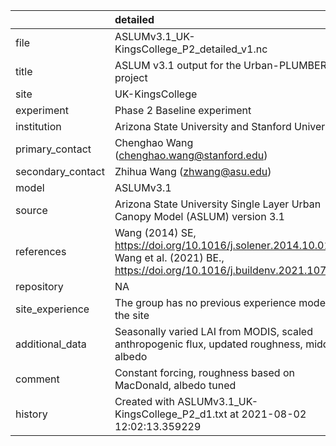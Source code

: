 |                   | detailed                                                                                                                              |
|:------------------|:--------------------------------------------------------------------------------------------------------------------------------------|
| file              | ASLUMv3.1_UK-KingsCollege_P2_detailed_v1.nc                                                                                           |
| title             | ASLUM v3.1 output for the Urban-PLUMBER project                                                                                       |
| site              | UK-KingsCollege                                                                                                                       |
| experiment        | Phase 2 Baseline experiment                                                                                                           |
| institution       | Arizona State University and Stanford University                                                                                      |
| primary_contact   | Chenghao Wang (chenghao.wang@stanford.edu)                                                                                            |
| secondary_contact | Zhihua Wang (zhwang@asu.edu)                                                                                                          |
| model             | ASLUMv3.1                                                                                                                             |
| source            | Arizona State University Single Layer Urban Canopy Model (ASLUM) version 3.1                                                          |
| references        | Wang (2014) SE, https://doi.org/10.1016/j.solener.2014.10.012; Wang et al. (2021) BE., https://doi.org/10.1016/j.buildenv.2021.107593 |
| repository        | NA                                                                                                                                    |
| site_experience   | The group has no previous experience modelling the site                                                                               |
| additional_data   | Seasonally varied LAI from MODIS, scaled anthropogenic flux, updated roughness, midday albedo                                         |
| comment           | Constant forcing,  roughness based on MacDonald, albedo tuned                                                                         |
| history           | Created with ASLUMv3.1_UK-KingsCollege_P2_d1.txt at 2021-08-02 12:02:13.359229                                                        |
